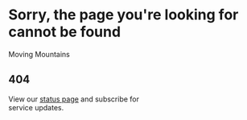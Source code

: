 # Sorry, the page you're looking for cannot be found

Moving Mountains

## 404

View our [status page](https://status.atlassian.com/) and subscribe for  
service updates.


